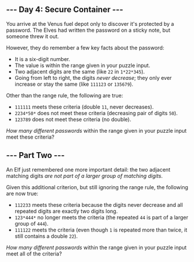 ## --- Day 4: Secure Container ---

You arrive at the Venus fuel depot only to discover it's protected by a  password.  The Elves had written the password on a sticky note, but  someone threw it out.

However, they do remember a few key facts about the password:

- It is a six-digit number.
- The value is within the range given in your puzzle input.
- Two adjacent digits are the same (like `22` in `1*22*345`).
- Going from left to right, the digits *never decrease*; they only ever increase or stay the same (like `111123` or `135679`).

Other than the range rule, the following are true:

- `111111` meets these criteria (double `11`, never decreases).
- `2234*50*` does not meet these criteria (decreasing pair of digits `50`).
- `123789` does not meet these criteria (no double).

*How many different passwords* within the range given in your puzzle input meet these criteria?



## --- Part Two ---

An Elf just remembered one more important detail: the two adjacent matching digits *are not part of a larger group of matching digits*.

Given this additional criterion, but still ignoring the range rule, the following are now true:

- `112233` meets these criteria because the digits never decrease and all repeated digits are exactly two digits long.
- `123*444*` no longer meets the criteria (the repeated `44` is part of a larger group of `444`).
- `111122` meets the criteria (even though `1` is repeated more than twice, it still contains a double `22`).

*How many different passwords* within the range given in your puzzle input meet all of the criteria?